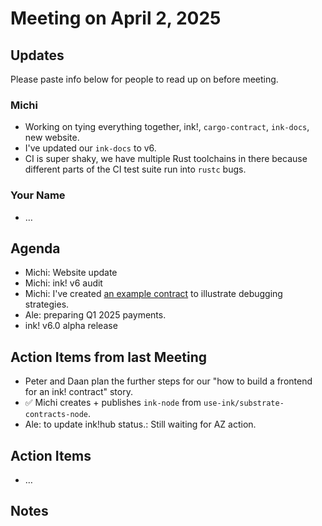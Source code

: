 # Meeting on April 2, 2025

## Updates

Please paste info below for people to read up on before meeting.

### Michi
- Working on tying everything together, ink!, `cargo-contract`, `ink-docs`, new website.
- I've updated our `ink-docs` to v6.
- CI is super shaky, we have multiple Rust toolchains in there because different parts of the CI test suite run into `rustc` bugs. 

### Your Name
- …

## Agenda
- Michi: Website update
- Michi: ink! v6 audit
- Michi: I've created [an example contract](https://github.com/use-ink/ink/blob/master/integration-tests/public/debugging-strategies/lib.rs) to illustrate debugging strategies.
- Ale: preparing Q1 2025 payments.
- ink! v6.0 alpha release

## Action Items from last Meeting

- Peter and Daan plan the further steps for our "how to build a frontend for an ink! contract" story.
- ✅ Michi creates + publishes `ink-node` from `use-ink/substrate-contracts-node`.
- Ale: to update ink!hub status.: Still waiting for AZ action.

## Action Items
- …

## Notes
